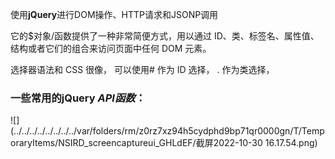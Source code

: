 使用**jQuery**进行DOM操作、HTTP请求和JSONP调用

它的$对象/函数提供了一种非常简便方式，用以通过 ID、类、标签名、属性值、结构或者它们的组合来访问页面中任何 DOM 元素。

选择器语法和 CSS 很像， 可以使用# 作为 ID 选择， . 作为类选择，

### 一些常用的jQuery *API函数*：
![](../../../../../../../../var/folders/rm/z0rz7xz94h5cydphd9bp71qr0000gn/T/TemporaryItems/NSIRD_screencaptureui_GHLdEF/截屏2022-10-30 16.17.54.png)

